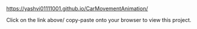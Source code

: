 https://yashvi01111001.github.io/CarMovementAnimation/ 

Click on the link above/ copy-paste onto your browser to view this project.
